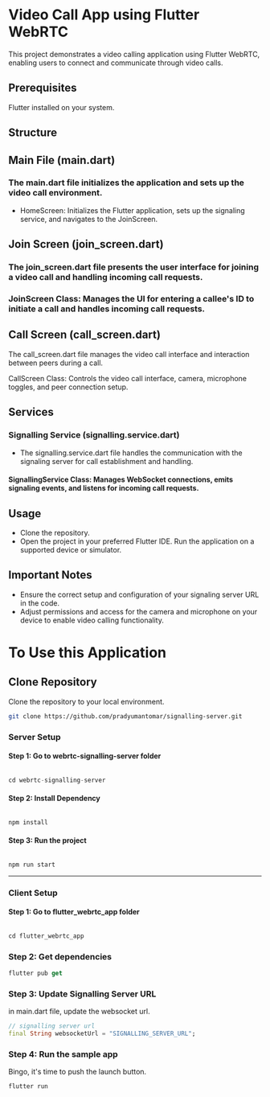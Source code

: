 # Video Call App using Flutter WebRTC

This project demonstrates a video calling application using Flutter WebRTC, enabling users to connect and communicate through video calls.

## Prerequisites

Flutter installed on your system.

## Structure

## Main File (main.dart)

### The main.dart file initializes the application and sets up the video call environment.

- HomeScreen: Initializes the Flutter application, sets up the signaling service, and navigates to the JoinScreen.

## Join Screen (join_screen.dart)

### The join_screen.dart file presents the user interface for joining a video call and handling incoming call requests.

### JoinScreen Class: Manages the UI for entering a callee's ID to initiate a call and handles incoming call requests.

## Call Screen (call_screen.dart)

The call_screen.dart file manages the video call interface and interaction between peers during a call.

CallScreen Class: Controls the video call interface, camera, microphone toggles, and peer connection setup.

## Services

### Signalling Service (signalling.service.dart)

- The signalling.service.dart file handles the communication with the signaling server for call establishment and handling.

#### SignallingService Class: Manages WebSocket connections, emits signaling events, and listens for incoming call requests.

## Usage

- Clone the repository.
- Open the project in your preferred Flutter IDE.
  Run the application on a supported device or simulator.

## Important Notes

- Ensure the correct setup and configuration of your signaling server URL in the code.
- Adjust permissions and access for the camera and microphone on your device to enable video calling functionality.

# To Use this Application

## Clone Repository

Clone the repository to your local environment.

```sh
git clone https://github.com/pradyumantomar/signalling-server.git
```

### Server Setup

#### Step 1: Go to webrtc-signalling-server folder

```js

cd webrtc-signalling-server

```

#### Step 2: Install Dependency

```js

npm install
```

#### Step 3: Run the project

```js

npm run start
```

---

### Client Setup

#### Step 1: Go to flutter_webrtc_app folder

```dart

cd flutter_webrtc_app
```

### Step 2: Get dependencies

```dart
flutter pub get
```

### Step 3: Update Signalling Server URL

in main.dart file, update the websocket url.

```dart
// signalling server url
final String websocketUrl = "SIGNALLING_SERVER_URL";
```

### Step 4: Run the sample app

Bingo, it's time to push the launch button.

```dart
flutter run
```
